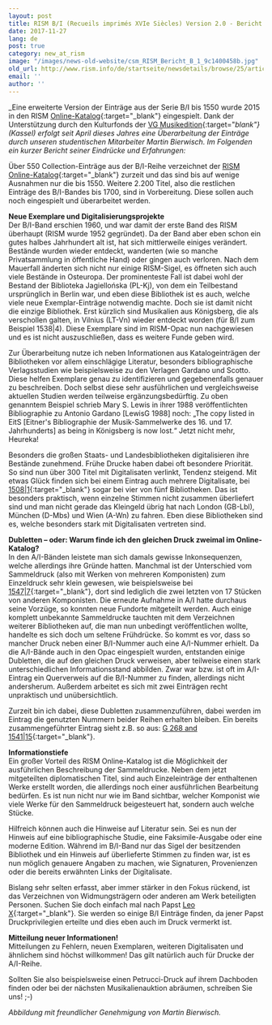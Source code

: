 ```yaml
---
layout: post
title: RISM B/I (Recueils imprimés XVIe Siècles) Version 2.0 - Bericht aus der Zentralredaktion
date: 2017-11-27
lang: de
post: true
category: new_at_rism
image: "/images/news-old-website/csm_RISM_Bericht_B_1_9c1400458b.jpg"
old_url: http://www.rism.info/de/startseite/newsdetails/browse/25/article/64/rism-bi-recueils-imprimes-xvie-siecles-version-20-a-report-from-the-central-office.html
email: ''
author: ''
---
```


_Eine erweiterte Version der Einträge aus der Serie B/I bis 1550 wurde 2015 in den RISM [Online-Katalog](/new_at_rism/2015/05/21/printed-music-ai-and-bi-now-in-risms-online.html){:target="_blank"} eingespielt. Dank der Unterstützung durch den Kulturfonds der [VG Musikedition](https://www.vg-musikedition.de/){:target="_blank"} (Kassel) erfolgt seit April dieses Jahres eine Überarbeitung der Einträge durch unseren studentischen Mitarbeiter Martin Bierwisch. Im Folgenden ein kurzer Bericht seiner Eindrücke und Erfahrungen:_

Über 550 Collection-Einträge aus der B/I-Reihe verzeichnet der [RISM Online-Katalog](https://opac.rism.info/metaopac/start.do?View=rism){:target="_blank"} zurzeit und das sind bis auf wenige Ausnahmen nur die bis 1550. Weitere 2.200 Titel, also die restlichen Einträge des B/I-Bandes bis 1700, sind in Vorbereitung. Diese sollen auch noch eingespielt und überarbeitet werden.

**Neue Exemplare und Digitalisierungsprojekte**\
Der B/I-Band erschien 1960, und war damit der erste Band des RISM überhaupt (RISM wurde 1952 gegründet). Da der Band aber eben schon ein gutes halbes Jahrhundert alt ist, hat sich mittlerweile einiges verändert. Bestände wurden wieder entdeckt, wanderten (wie so manche Privatsammlung in öffentliche Hand) oder gingen auch verloren. Nach dem Mauerfall änderten sich nicht nur einige RISM-Sigel, es öffneten sich auch viele Bestände in Osteuropa. Der prominenteste Fall ist dabei wohl der Bestand der Biblioteka Jagiellońska (PL-Kj), von dem ein Teilbestand ursprünglich in Berlin war, und eben diese Bibliothek ist es auch, welche viele neue Exemplar-Einträge notwendig machte. Doch sie ist damit nicht die einzige Bibliothek. Erst kürzlich sind Musikalien aus Königsberg, die als verschollen galten, in Vilnius (LT-Vn) wieder entdeckt worden (für B/I zum Beispiel 1538\|4). Diese Exemplare sind im RISM-Opac nun nachgewiesen und es ist nicht auszuschließen, dass es weitere Funde geben wird.

Zur Überarbeitung nutze ich neben Informationen aus Katalogeinträgen der Bibliotheken vor allem einschlägige Literatur, besonders bibliographische Verlagsstudien wie beispielsweise zu den Verlagen Gardano und Scotto. Diese helfen Exemplare genau zu identifizieren und gegebenenfalls genauer zu beschreiben. Doch selbst diese sehr ausführlichen und vergleichsweise aktuellen Studien werden teilweise ergänzungsbedürftig. Zu oben genanntem Beispiel schrieb Mary S. Lewis in ihrer 1988 veröffentlichten Bibliographie zu Antonio Gardano [LewisG 1988] noch: „The copy listed in EitS [Eitner's Bibliographie der Musik-Sammelwerke des 16. und 17. Jahrhunderts] as being in Königsberg is now lost.“ Jetzt nicht mehr, Heureka!

Besonders die großen Staats- und Landesbibliotheken digitalisieren ihre Bestände zunehmend. Frühe Drucke haben dabei oft besondere Priorität. So sind nun über 300 Titel mit Digitalisaten verlinkt, Tendenz steigend. Mit etwas Glück finden sich bei einem Eintrag auch mehrere Digitalisate, bei [1508\|1](https://opac.rism.info/search?id=00000993103816){:target="_blank"} sogar bei vier von fünf Bibliotheken. Das ist besonders praktisch, wenn einzelne Stimmen nicht zusammen überliefert sind und man nicht gerade das Kleingeld übrig hat nach London (GB-Lbl), München (D-Mbs) und Wien (A-Wn) zu fahren. Eben diese Bibliotheken sind es, welche besonders stark mit Digitalisaten vertreten sind.

**Dubletten – oder: Warum finde ich den gleichen Druck zweimal im Online-Katalog?**\
In den A/I-Bänden leistete man sich damals gewisse Inkonsequenzen, welche allerdings ihre Gründe hatten. Manchmal ist der Unterschied vom Sammeldruck (also mit Werken von mehreren Komponisten) zum Einzeldruck sehr klein gewesen, wie beispielsweise bei [1547\|7](https://opac.rism.info/search?id=00000993104538){:target="_blank"}, dort sind lediglich die zwei letzten von 17 Stücken von anderen Komponisten. Die erneute Aufnahme in A/I hatte durchaus seine Vorzüge, so konnten neue Fundorte mitgeteilt werden. Auch einige komplett unbekannte Sammeldrucke tauchten mit dem Verzeichnen weiterer Bibliotheken auf, die man nun unbedingt veröffentlichen wollte, handelte es sich doch um seltene Frühdrücke. So kommt es vor, dass so mancher Druck neben einer B/I-Nummer auch eine A/I-Nummer erhielt. Da die A/I-Bände auch in den Opac eingespielt wurden, entstanden einige Dubletten, die auf den gleichen Druck verweisen, aber teilweise einen stark unterschiedlichen Informationsstand abbilden. Zwar war bzw. ist oft im A/I-Eintrag ein Querverweis auf die B/I-Nummer zu finden, allerdings nicht andersherum. Außerdem arbeitet es sich mit zwei Einträgen recht unpraktisch und unübersichtlich.

Zurzeit bin ich dabei, diese Dubletten zusammenzuführen, dabei werden im Eintrag die genutzten Nummern beider Reihen erhalten bleiben. Ein bereits zusammengeführter Eintrag sieht z.B. so aus: [G 268 and 1541\|15](https://opac.rism.info/search?id=00000993104307){:target="_blank"}.

**Informationstiefe**\
Ein großer Vorteil des RISM Online-Katalog ist die Möglichkeit der ausführlichen Beschreibung der Sammeldrucke. Neben dem jetzt mitgeteilten diplomatischen Titel, sind auch Einzeleinträge der enthaltenen Werke erstellt worden, die allerdings noch einer ausführlichen Bearbeitung bedürfen. Es ist nun nicht nur wie im Band sichtbar, welcher Komponist wie viele Werke für den Sammeldruck beigesteuert hat, sondern auch welche Stücke.

Hilfreich können auch die Hinweise auf Literatur sein. Sei es nun der Hinweis auf eine bibliographische Studie, eine Faksimile-Ausgabe oder eine moderne Edition.
Während im B/I-Band nur das Sigel der besitzenden Bibliothek und ein Hinweis auf überlieferte Stimmen zu finden war, ist es nun möglich genauere Angaben zu machen, wie Signaturen, Provenienzen oder die bereits erwähnten Links der Digitalisate.

Bislang sehr selten erfasst, aber immer stärker in den Fokus rückend, ist das Verzeichnen von Widmungsträgern oder anderen am Werk beteiligten Personen. Suchen Sie doch einfach mal nach Papst [Leo X](https://opac.rism.info/search?View=rism&q=Leo+X+Papa){:target="_blank"}. Sie werden so einige B/I Einträge finden, da jener Papst Druckprivilegien erteilte und dies eben auch im Druck vermerkt ist.

**Mitteilung neuer Informationen!**\
Mitteilungen zu Fehlern, neuen Exemplaren, weiteren Digitalisaten und ähnlichem sind höchst willkommen! Das gilt natürlich auch für Drucke der A/I-Reihe.

Sollten Sie also beispielsweise einen Petrucci-Druck auf ihrem Dachboden finden oder bei der nächsten Musikalienauktion abräumen, schreiben Sie uns! ;-)

_Abbildung mit freundlicher Genehmigung von Martin Bierwisch._
